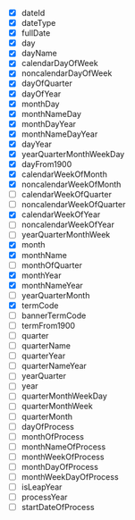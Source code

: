 - [x] dateId
- [x] dateType
- [x] fullDate
- [x] day
- [x] dayName
- [x] calendarDayOfWeek
- [x] noncalendarDayOfWeek
- [x] dayOfQuarter
- [x] dayOfYear
- [x] monthDay
- [x] monthNameDay
- [x] monthDayYear
- [x] monthNameDayYear
- [x] dayYear
- [x] yearQuarterMonthWeekDay
- [x] dayFrom1900
- [x] calendarWeekOfMonth
- [x] noncalendarWeekOfMonth
- [ ] calendarWeekOfQuarter
- [ ] noncalendarWeekOfQuarter
- [x] calendarWeekOfYear
- [ ] noncalendarWeekOfYear
- [ ] yearQuarterMonthWeek
- [x] month
- [x] monthName
- [ ] monthOfQuarter
- [x] monthYear
- [x] monthNameYear
- [ ] yearQuarterMonth
- [x] termCode
- [ ] bannerTermCode
- [ ] termFrom1900
- [ ] quarter
- [ ] quarterName
- [ ] quarterYear
- [ ] quarterNameYear
- [ ] yearQuarter
- [ ] year
- [ ] quarterMonthWeekDay
- [ ] quarterMonthWeek
- [ ] quarterMonth
- [ ] dayOfProcess
- [ ] monthOfProcess
- [ ] monthNameOfProcess
- [ ] monthWeekOfProcess
- [ ] monthDayOfProcess
- [ ] monthWeekDayOfProcess
- [ ] isLeapYear
- [ ] processYear
- [ ] startDateOfProcess
